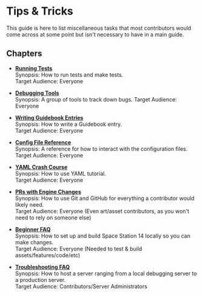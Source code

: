 # Tips & Tricks

This guide is here to list miscellaneous tasks that most contributors would come across at some point but isn't necessary to have in a main guide.

## Chapters

- [**Running Tests**](./testing.md)  
   Synopsis: How to run tests and make tests.  
   Target Audience: Everyone

- [**Debugging Tools**](./debugging-tools.md)  
   Synopsis: A group of tools to track down bugs.
  Target Audience: Everyone

- [**Writing Guidebook Entries**](./writing-guidebook-entries.md)  
   Synopsis: How to write a Guidebook entry.  
   Target Audience: Everyone

- [**Config File Reference**](./config-file-reference.md)  
   Synopsis: A reference for how to interact with the configuration files.
  Target Audience: Everyone

- [**YAML Crash Course**](./yaml-crash-course.md)  
   Synopsis: How to use YAML tutorial.  
   Target Audience: Everyone

- [**PRs with Engine Changes**](./prs-with-engine-changes.md)  
   Synopsis: How to use Git and GitHub for everything a contributor would likely need.  
   Target Audience: Everyone (Even art/asset contributors, as you won't need to rely on someone else)

- [**Beginner FAQ**](./beginner-faq.md)  
   Synopsis: How to set up and build Space Station 14 locally so you can make changes.  
   Target Audience: Everyone (Needed to test & build assets/features/code/etc)

- [**Troubleshooting FAQ**](./troubleshooting-faq.md)  
   Synopsis: How to host a server ranging from a local debugging server to a production server.  
   Target Audience: Contributors/Server Administrators
